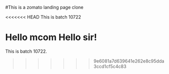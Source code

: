 #This is a zomato landing page clone

<<<<<<< HEAD
This is batch 10722

Hello mcom
Hello sir!
=======
This is batch 10722.
>>>>>>> 9e6081a7d639641e262e8c95dda3ccd1cf5c4c83
